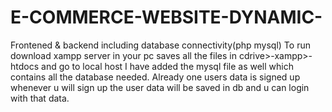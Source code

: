 # E-COMMERCE-WEBSITE-DYNAMIC-
Frontened &amp; backend including database connectivity(php mysql)
To run download xampp server in your pc saves all the files in cdrive>-xampp>-htdocs and go to local host
I have added the mysql file as well which contains all the database needed.
Already one users data is signed up whenever u will sign up the user data will be saved in db and u can login with that data.
